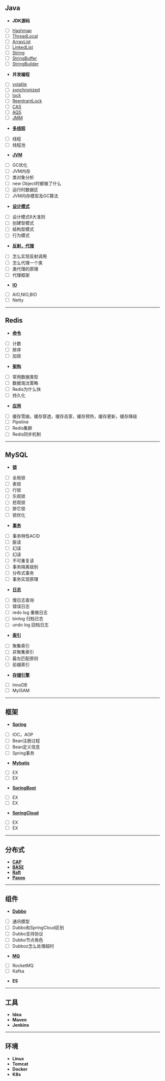 ## Java
+ **JDK源码**   
- [ ] [Hashmap](https://github.com/NPFDamon/Study/blob/main/src/main/resources/jdk/Map.md)   
- [ ] [ThreadLocal](https://github.com/NPFDamon/Study/blob/main/src/main/resources/jdk/ThreadLocal.md)   
- [ ] [ArrayList](https://github.com/NPFDamon/Study/blob/main/src/main/resources/jdk/List.md)   
- [ ] [LinkedList](https://github.com/NPFDamon/Study/blob/main/src/main/resources/jdk/List.md)   
- [ ] [String](https://github.com/NPFDamon/Study/blob/main/src/main/resources/jdk/String.md)   
- [ ] [StringBuffer](https://github.com/NPFDamon/Study/blob/main/src/main/resources/jdk/String.md)   
- [ ] [StringBuilder](https://github.com/NPFDamon/Study/blob/main/src/main/resources/jdk/String.md)   
+ **并发编程**   
- [ ] [volatile](https://github.com/NPFDamon/Study/blob/main/src/main/resources/juc/juc.md)
- [ ] [synchronized](https://github.com/NPFDamon/Study/blob/main/src/main/resources/juc/juc.md)
- [ ] [lock](https://github.com/NPFDamon/Study/blob/main/src/main/resources/juc/juc.md)
- [ ] [ReentrantLock](https://github.com/NPFDamon/Study/blob/main/src/main/resources/juc/juc.md)
- [ ] [CAS](https://github.com/NPFDamon/Study/blob/main/src/main/resources/juc/juc.md)
- [ ] [AQS](https://github.com/NPFDamon/Study/blob/main/src/main/resources/juc/juc.md)
- [ ] [JMM](https://github.com/NPFDamon/Study/blob/main/src/main/resources/juc/juc.md)
+ [**多线程**](https://github.com/NPFDamon/Study/blob/main/src/main/resources/thread/thread.md)   
- [ ] 线程
- [ ] 线程池
+ [**JVM**](https://github.com/NPFDamon/Study/blob/main/src/main/resources/jvm/jvm.md)   
- [ ] GC优化
- [ ] JVM内存
- [ ] 类对象分析
- [ ] new Object时都做了什么
- [ ] 运行时数据区
- [ ] JVM内存模型及GC算法
+ [**设计模式**](https://github.com/NPFDamon/Study/blob/main/src/main/resources/dp/dp.md)   
- [ ] 设计模式6大准则
- [ ] 创建型模式
- [ ] 结构型模式
- [ ] 行为模式
+ [**反射，代理**](https://github.com/NPFDamon/Study/blob/main/src/main/resources/rp/rp.md)
- [ ] 怎么实现反射调用
- [ ] 怎么代理一个类
- [ ] 类代理的原理
- [ ] 代理框架
+ [**IO**](https://github.com/NPFDamon/Study/blob/main/src/main/resources/io/io.md)
- [ ] AIO,NIO,BIO
- [ ] Netty
---
## Redis
+ [**命令**](https://github.com/NPFDamon/Study/blob/main/src/main/resources/redis/redis.md)   
- [ ] 计数
- [ ] 排序
- [ ] 加锁
+ [**架构**](https://github.com/NPFDamon/Study/blob/main/src/main/resources/redis/redis.md)  
- [ ] 常用数据类型
- [ ] 数据淘汰策略
- [ ] Redis为什么快
- [ ] 持久化
+ [**应用**](https://github.com/NPFDamon/Study/blob/main/src/main/resources/redis/redis.md)   
- [ ] 缓存雪崩，缓存穿透，缓存击穿，缓存预热，缓存更新，缓存降级
- [ ] Pipeline
- [ ] Redis集群
- [ ] Redis同步机制

---
## MySQL

+ [**锁**](https://github.com/NPFDamon/Study/blob/main/src/main/resources/mysql/lock.md)    
- [ ] 全局锁   
- [ ] 表锁   
- [ ] 行锁   
- [ ] 乐观锁 
- [ ] 悲观锁 
- [ ] 排它锁 
- [ ] 锁优化  
+ [**事务**](https://github.com/NPFDamon/Study/blob/main/src/main/resources/mysql/trans.md)   
- [ ] 事务特性ACID   
- [ ] 脏读   
- [ ] 幻读   
- [ ] 幻读   
- [ ] 不可重复读   
- [ ] 事务隔离级别   
- [ ] 分布式事务  
- [ ] 事务实现原理    
+ [**日志**](https://github.com/NPFDamon/Study/blob/main/src/main/resources/mysql/log.md)   
- [ ] 慢日志查询   
- [ ] 错误日志   
- [ ] redo log 重做日志
- [ ] binlog 归档日志   
- [ ] undo log 回档日志   
+ [**索引**](https://github.com/NPFDamon/Study/blob/main/src/main/resources/mysql/index.md)   
- [ ] 聚集索引   
- [ ] 非聚集索引   
- [ ] 最左匹配原则   
- [ ] 前缀索引   
+ [**存储引擎**](https://github.com/NPFDamon/Study/blob/main/src/main/resources/mysql/engin.md)   
- [ ] InnoDB   
- [ ] MyISAM   
---
## 框架
+ [**Spring**]()  
- [ ] IOC，AOP
- [ ] Bean注册过程   
- [ ] Bean定义信息   
- [ ] Spring事务       
+ [**Mybatis**]()  
- [ ] EX
- [ ] EX 
+ [**SpringBoot**]()   
- [ ] EX
- [ ] EX
+ [**SpringCloud**]()   
- [ ] EX
- [ ] EX
---
##  分布式   
+ [**CAP**](https://github.com/NPFDamon/Study/blob/main/src/main/resources/distributed/distributed.md)
+ [**BASE**](https://github.com/NPFDamon/Study/blob/main/src/main/resources/distributed/distributed.md)
+ [**Raft**](https://github.com/NPFDamon/Study/blob/main/src/main/resources/distributed/distributed.md)
+ [**Paxos**](https://github.com/NPFDamon/Study/blob/main/src/main/resources/distributed/distributed.md)
---
## 组件
+ [**Dubbo**]()
- [ ] 通讯模型
- [ ] Dubbo和SpringCloud区别
- [ ] Dubbo支持协议
- [ ] Dubbo节点角色
- [ ] Dubboz怎么处理超时
+ [**MQ**]()
- [ ] RocketMQ
- [ ] Kafka
+ **ES**
---
## 工具
+ **Idea**
+ **Maven**
+ **Jenkins**
---
## 环境
+ **Linux** 
+ **Tomcat**
+ **Docker**
+ **K8s**